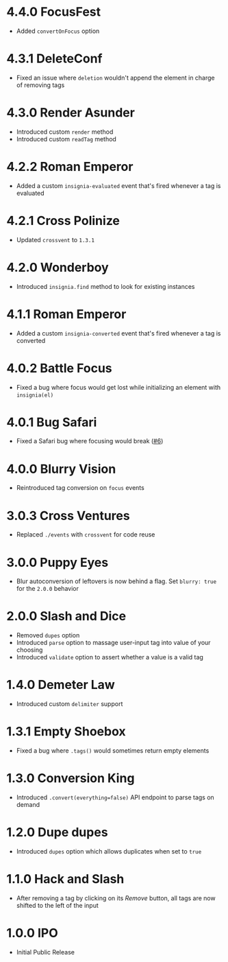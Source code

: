 # 4.4.0 FocusFest

- Added `convertOnFocus` option

# 4.3.1 DeleteConf

- Fixed an issue where `deletion` wouldn't append the element in charge of removing tags

# 4.3.0 Render Asunder

- Introduced custom `render` method
- Introduced custom `readTag` method

# 4.2.2 Roman Emperor

- Added a custom `insignia-evaluated` event that's fired whenever a tag is evaluated

# 4.2.1 Cross Polinize

- Updated `crossvent` to `1.3.1`

# 4.2.0 Wonderboy

- Introduced `insignia.find` method to look for existing instances

# 4.1.1 Roman Emperor

- Added a custom `insignia-converted` event that's fired whenever a tag is converted

# 4.0.2 Battle Focus

- Fixed a bug where focus would get lost while initializing an element with `insignia(el)`

# 4.0.1 Bug Safari

- Fixed a Safari bug where focusing would break ([#6](https://github.com/bevacqua/insignia/issues/6))

# 4.0.0 Blurry Vision

- Reintroduced tag conversion on `focus` events

# 3.0.3 Cross Ventures

- Replaced `./events` with `crossvent` for code reuse

# 3.0.0 Puppy Eyes

- Blur autoconversion of leftovers is now behind a flag. Set `blurry: true` for the `2.0.0` behavior

# 2.0.0 Slash and Dice

- Removed `dupes` option
- Introduced `parse` option to massage user-input tag into value of your choosing
- Introduced `validate` option to assert whether a value is a valid tag

# 1.4.0 Demeter Law

- Introduced custom `delimiter` support

# 1.3.1 Empty Shoebox

- Fixed a bug where `.tags()` would sometimes return empty elements

# 1.3.0 Conversion King

- Introduced `.convert(everything=false)` API endpoint to parse tags on demand

# 1.2.0 Dupe dupes

- Introduced `dupes` option which allows duplicates when set to `true`

# 1.1.0 Hack and Slash

- After removing a tag by clicking on its _Remove_ button, all tags are now shifted to the left of the input

# 1.0.0 IPO

- Initial Public Release
